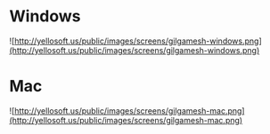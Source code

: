 # Windows #

![http://yellosoft.us/public/images/screens/gilgamesh-windows.png](http://yellosoft.us/public/images/screens/gilgamesh-windows.png)

# Mac #

![http://yellosoft.us/public/images/screens/gilgamesh-mac.png](http://yellosoft.us/public/images/screens/gilgamesh-mac.png)